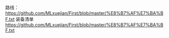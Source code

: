 路线：
https://github.com/MLxuejian/First/blob/master/%E8%B7%AF%E7%BA%BF.txt
装备清单
https://github.com/MLxuejian/First/blob/master/%E8%B7%AF%E7%BA%BF.txt
